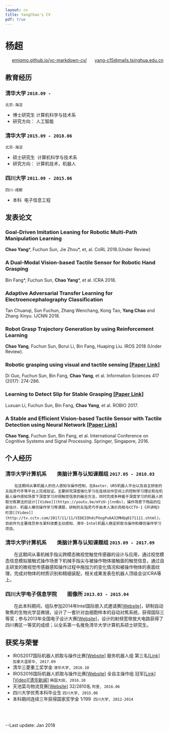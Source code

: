 ```yaml
---
layout: cv
title: YangChao's CV
pdf: true
---
```

# __杨超__
<div id="webaddress">
<i class="fi-home" style="margin-left:1em"></i>
<a href="https://emigmo.github.io/yc-markdown-cv/" style="margin-left:0.5em">emigmo.github.io/yc-markdown-cv/</a>
<i class="fi-mail" style="margin-left:1em"></i>
<a href="yang-c15@mails.tsinghua.edu.cn" style="margin-left:0.5em">yang-c15@mails.tsinghua.edu.cn</a>
</div>

## 教育经历

### __清华大学__ `2018.09 - `
```
北京-海淀
```
- 博士研究生  计算机科学与技术系
- 研究方向：  人工智能

### __清华大学__ `2015.09 - 2018.06`
```
北京-海淀
```
- 硕士研究生  计算机科学与技术系
- 研究方向：  计算机技术，机器人
### __四川大学__ `2011.09 - 2015.06`
```
四川-成都
```
- 本科  电子信息工程

## 发表论文
### __Goal-Driven Imitation Leaning for Robotic Multi-Path Manipulation Learning__
__Chao Yang__\*, Fuchun Sun, Jie Zhou\*, et, al. CoRL 2018.(Under Review)

### __A Dual-Modal Vision-based Tactile Sensor for Robotic Hand Grasping__
Bin Fang\*, Fuchun Sun, __Chao Yang__\*, et al. ICRA 2018.

### __Adaptive Adversarial Transfer Learning for Electroencephalography Classification__
Tan Chuanqi, Sun Fuchun, Zhang Wenchang, Kong Tao, __Yang Chao__ and Zhang Xinyu. IJCNN 2018.

### __Robot Grasp Trajectory Generation by using Reinforcement Learning__
__Chao Yang__, Fuchun Sun, Borui Li, Bin Fang, Huaping Liu. IROS 2018 (Under Review).

### __Robotic grasping using visual and tactile sensing__ [[Paper Link]](https://www.sciencedirect.com/science/article/pii/S002002551730837X)
Di Guo, Fuchun Sun, Bin Fang, __Chao Yang__, et al. Information Sciences 417 (2017): 274-286.

### __Learning to Detect Slip for Stable Grasping__ [[Paper Link]](http://ieeexplore.ieee.org/document/8324455/)
Luxuan Li, Fuchun Sun, Bin Fang, __Chao Yang__, et al. ROBIO 2017.

### __A Stable and Efficient Vision-based Tactile Sensor with Tactile Detection using Neural Network__ [[Paper Link]](https://link.springer.com/chapter/10.1007/978-981-10-5230-9_34)
__Chao Yang__, Fuchun Sun, Bin Fang, et al. International Conference on Cognitive Systems and Signal Processing. Springer, Singapore, 2016.

## 个人经历

### __清华大学计算机系　　类脑计算与认知课题组__ `2017.05 - 2018.03`
        在这期间从事机器人的仿人感知与操作控制，在Baxter、UR5机器人平台以及自主研发的五指灵巧手等平台上完成验证。主要研究深度强化学习在连续动作空间上的控制学习理论和在机器人操作感知场景下深度学习对视触觉信息的融合方法，同时完成多种基于深度学习的机器人抓取分拣算法的设计[[Video]](https://youtu.be/mYzU-jlnnBs)，操作场景下物品的位姿估计、机器人模仿操作学习等课题，研制的五指灵巧手由本人演示亮相与CCTV-1《开讲啦》栏目[[Video]](http://tv.cctv.com/2017/11/11/VIDEIOhdcPXogPu6A32MHQq0171111.shtml)。目前作为主要成员参与某科技委主动感知、清华-Intel机器人稳定抓取与操作和模仿操作学习项目。
### __清华大学计算机系　　类脑计算与认知课题组__ `2015.09 - 2017.09`
        在这期间从事机械手指尖跨模态微视觉触觉传感器的设计与应用，通过视觉模态信息模拟接触式操作场景下机械手指尖与被操作物体接触面的触觉信息，通过自主研发的微视觉传感器感知操作过程中施加力的变化情况和被操作物体的表面纹理，完成对物体的材质识别和精细装配，相关成果发表在机器人顶级会议ICRA等上。
### __四川大学电子信息学院　　图像所__ `2013.03 - 2015.04`
        在此本科期间，组队参加2014年Intel国际嵌入式邀请赛[[Website]](http://nuedc.sjtu.edu.cn/CN/Default.aspx)，研制自动聚焦的生物光学显微镜，设计了一套针对血细胞样本的自动对焦系统，获得国际三等奖；参与2013年全国电子设计大赛[[Website]](http://www.nuedc.com.cn/)，设计的射频宽带放大电路获得了四川赛区一等奖的成绩；以全系第一名推免清华大学计算机系硕士研究生。
## 获奖与荣誉
- IROS2017国际机器人抓取与操作比赛[[Website]](http://www.rhgm.org/activities/competition_iros2017/) 服务机器人组 第三名[[Link]](http://www.rhgm.org/activities/competition_iros2017/2017_IROS_comp_low_res.pdf) `加拿大温哥华, 2017.09` <br>
- 清华三菱重工奖学金 `清华大学, 2016.10` <br>
- IROS2016国际机器人抓取与操作比赛[[Website]](http://www.rhgm.org/activities/competition_iros2016/) 全自主操作组 冠军[[Link]](http://www.rhgm.org/activities/competition_iros2016/competition_iros_summary.pdf)[[Video]](https://youtu.be/nAM_8sH8QcU)[[清华新闻]](http://news.tsinghua.edu.cn/publish/thunews/9659/2016/20161026134903594198295/20161026134903594198295_.html?open_source=weibo_search) `韩国大田, 2016.10` <br> 
- 天池菜鸟物流竞赛[[Website]](https://tianchi.aliyun.com/competition/introduction.htm?raceId=231530) 32/2810名 `阿里, 2016.06` <br>
- 四川大学优秀本科毕业生 `四川大学, 2015.06` <br>
- 本科期间连续三年获得国家奖学金 1/199  `四川大学, 2012-2014` <br>

<br />
<br />
<br />
--Last update: Jan 2018
